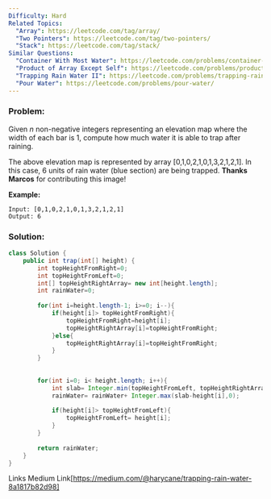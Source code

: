 ```yaml
---
Difficulty: Hard
Related Topics:
  "Array": https://leetcode.com/tag/array/
  "Two Pointers": https://leetcode.com/tag/two-pointers/
  "Stack": https://leetcode.com/tag/stack/
Similar Questions:
  "Container With Most Water": https://leetcode.com/problems/container-with-most-water/
  "Product of Array Except Self": https://leetcode.com/problems/product-of-array-except-self/
  "Trapping Rain Water II": https://leetcode.com/problems/trapping-rain-water-ii/
  "Pour Water": https://leetcode.com/problems/pour-water/
---
```


### Problem:

Given *n* non-negative integers representing an elevation map where the width of each bar is 1, compute how much water it is able to trap after raining.

The above elevation map is represented by array [0,1,0,2,1,0,1,3,2,1,2,1]. In this case, 6 units of rain water (blue section) are being trapped. **Thanks Marcos** for contributing this image!

**Example:**

```
Input: [0,1,0,2,1,0,1,3,2,1,2,1]
Output: 6
```

### Solution:

``` java
class Solution {
    public int trap(int[] height) {
        int topHeightFromRight=0;
        int topHeightFromLeft=0;
        int[] topHeightRightArray= new int[height.length];
        int rainWater=0;
        
        for(int i=height.length-1; i>=0; i--){
            if(height[i]> topHeightFromRight){
                topHeightFromRight=height[i];
                topHeightRightArray[i]=topHeightFromRight;
            }else{
                topHeightRightArray[i]=topHeightFromRight;
            }
        }
        
        
        for(int i=0; i< height.length; i++){
            int slab= Integer.min(topHeightFromLeft, topHeightRightArray[i]);
            rainWater= rainWater+ Integer.max(slab-height[i],0);
            
            if(height[i]> topHeightFromLeft){
                topHeightFromLeft= height[i];
            }
        }
        
        return rainWater;
    }
}

```


Links
Medium Link[https://medium.com/@harycane/trapping-rain-water-8a1817b82d98]
